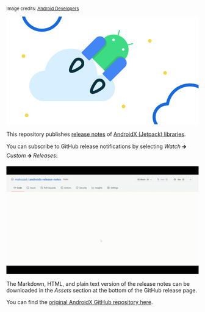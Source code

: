 <sup>

Image credits: [Android Developers]

</sup>

<div align="center">

![A fun picture of Android Jetpack](android-jetpack.svg)

</div>

This repository publishes [release notes] of [AndroidX (Jetpack) libraries].

You can subscribe to GitHub release notifications by selecting
*Watch* 🡲 *Custom* 🡲 *Releases*:

![How to subscribe to GitHub release notification](how-to-subscribe.gif)

The Markdown, HTML, and plain text version of the release notes can be downloaded
in the *Assets* section at the bottom of the GitHub release page.

You can find the [original AndroidX GitHub repository here].

  [Android Developers]: https://developer.android.com/jetpack
  [release notes]: https://developer.android.com/jetpack/androidx/versions/all-channel
  [AndroidX (Jetpack) libraries]: https://developer.android.com/jetpack/androidx/versions
  [original AndroidX GitHub repository here]: https://github.com/androidx/androidx
